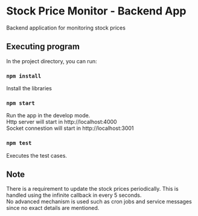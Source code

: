 # Stock Price Monitor - Backend App

Backend application for monitoring stock prices

## Executing program

In the project directory, you can run:

### `npm install`
Install the libraries

### `npm start`
Run the app in the develop mode.\
Http server will start in http://localhost:4000 \
Socket connestion will start in http://localhost:3001

### `npm test`
Executes the test cases.

## Note
There is a requirement to update the stock prices periodically. This is handled using the infinite callback in every 5 seconds.\
No advanced mechanism is used such as cron jobs and service messages since no exact details are mentioned.
